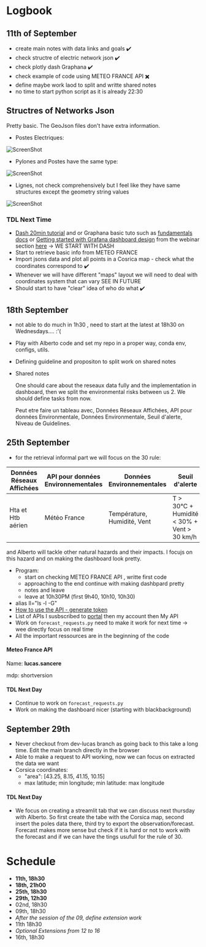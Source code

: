 # Logbook

## 11th of September

- create main notes with data links and goals :heavy_check_mark:
- check structre of electric network json :heavy_check_mark:
- check   plotly  dash  Graphana  :heavy_check_mark:
- check example of code using METEO FRANCE API :heavy_multiplication_x:
- define maybe work laod to split and writte shared notes 
- no time to start python script as it is already 22:30

## Structres of Networks Json

Pretty basic. The GeoJson files don't have extra information.

- Postes Electriques:

![ScreenShot](/docs/lscreenshots/struct-lignes-et-postes-electriques.png)

- Pylones and Postes have the same type:

![ScreenShot](/docs/lscreenshots/struct-pylones-htb.png)

- Lignes, not check comprehensively but I feel like they have same structures except the geometry string values

![ScreenShot](/docs/lscreenshots/struct-lignes-haute-tension-htb-aerien.png)

### TDL Next Time

- [Dash 20min tutorial](https://dash.plotly.com/tutorial) and or  Graphana basic tuto such as [fundamentals docs](https://grafana.com/docs/grafana/latest/fundamentals/) or [Getting started with Grafana dashboard design](https://grafana.com/go/webinar/getting-started-with-grafana-dashboard-design/?pg=videos&plcmt=ondemand) from the webinar section [here](https://grafana.com/videos/) -> WE START WITH DASH 
- Start to retrieve basic info from METEO FRANCE
- Import jsons data and plot all points in a Cosrica map - check what the coordinates correspond to :heavy_check_mark:
- Whenever we will have different "maps" layout we will need to deal with coordinates system that can vary SEE IN FUTURE 
- Should start to have "clear" idea of who do what :heavy_check_mark:

## 18th September 

- not able to do much in 1h30 , need to start at the latest at 18h30 on Wednesdays.... :'(

- Play with Alberto code and set my repo in a proper way, conda env, configs, utils.

- Defining guideline and propositon to split work on shared notes 

- Shared notes

  One should care about the reseaux data fully and the implementation in dashboard, then we split the environmental risks between us 2. We should define tasks from now. 

  Peut etre faire un tableau avec, Données Réseaux Affichées, API pour données Environmentale, Données Environmentale, Seuil d'alerte, Niveau de Guidelines. 

## 25th September

- for the retrieval informal part we will focus on the 30 rule:

| Données Réseaux Affichées | API pour données Environnementales | Données Environnementales   | Seuil d'alerte                             | Autres       |
| ------------------------- | ---------------------------------- | --------------------------- | ------------------------------------------ | ------------ |
| Hta et Htb aérien         | Météo France                       | Température, Humidité, Vent | T > 30°C + Humidité < 30% + Vent > 30 km/h | ------------ |

and Alberto will tackle other natural hazards and their impacts. I focujs on this hazard and on making the dashboard look pretty. 

- Program: 
  - start on checking METEO FRANCE API , writte first code
  - approaching to the end continue with making dashbpard pretty
  - notes and leave
  - leave at 10h30PM (first 9h40, 10h10, 10h30)
- alias ll="ls -l -G"
- [How to use the API - generate token](https://portail-api.meteofrance.fr/web/en/faq)
- List of APIs I susbscribed to [portal](https://portail-api.meteofrance.fr/web/fr)  then my account then My API
- Work on `forecast_requests.py` need to make it work for next time -> wee directly focus on real time
- All the important ressources are in the beginning of the code

#### Meteo France API

Name: **lucas.sancere**

mdp: shortversion

#### TDL Next Day

- Continue to work on  `forecast_requests.py`
- Work on making the dashboard nicer (starting with blackbackground)

## September 29th

- Never checkout from dev-lucas branch as going back to this take a long time. Edit the main branch directly in the browser
- Able to make a request to API working, now we can focus on extracted the data we want
- Corsica coordinates:
  - "area": [43.25, 8.15, 41.15, 10.15]
  - max latitude; min longitude; min latitude: max longitude

#### TDL Next Day

- We focus on creating a streamlit tab that we can discuss next thursday with Alberto. So first create the tabe with the Corsica map, second insert the poles data there, third try to export the observation/forecast. Forecast makes more sense but check if it is hard or not to work with the forecast and if we can have the tings usufull for the rule of 30.

# Schedule

- **11th, 18h30**
- **18th, 21h00**
- **25th, 18h30**
- **29th, 12h30** 
- 02nd, 18h30
- 09th, 18h30
- _After the session of the 09, define extension work_
- 11th 18h30
- _Optional Extensions from 12 to 16_
- 16th, 18h30
